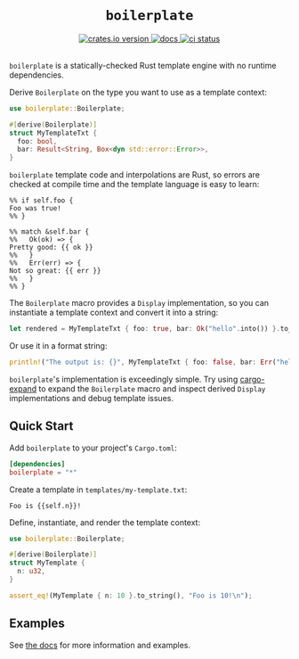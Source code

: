 <h1 align="center"><code>boilerplate</code></h1>

<div align="center">
  <a href="https://crates.io/crates/boilerplate">
    <img src="https://img.shields.io/crates/v/boilerplate.svg" alt="crates.io version">
  </a>
  <a href="https://docs.rs/boilerplate/latest/boilerplate/">
    <img src="https://img.shields.io/crates/v/boilerplate?color=blue&label=docs" alt="docs">
  </a>
  <a href="https://github.com/casey/boilerplate/actions">
    <img src="https://github.com/casey/boilerplate/workflows/CI/badge.svg" alt="ci status">
  </a>
</div>

<br>

`boilerplate` is a statically-checked Rust template engine with no runtime
dependencies.

Derive `Boilerplate` on the type you want to use as a template context:

```rust
use boilerplate::Boilerplate;

#[derive(Boilerplate)]
struct MyTemplateTxt {
  foo: bool,
  bar: Result<String, Box<dyn std::error::Error>>,
}
```

`boilerplate` template code and interpolations are Rust, so errors are checked
at compile time and the template language is easy to learn:

```text
%% if self.foo {
Foo was true!
%% }

%% match &self.bar {
%%   Ok(ok) => {
Pretty good: {{ ok }}
%%   }
%%   Err(err) => {
Not so great: {{ err }}
%%   }
%% }
```

The `Boilerplate` macro provides a `Display` implementation, so you can
instantiate a template context and convert it into a string:

```rust
let rendered = MyTemplateTxt { foo: true, bar: Ok("hello".into()) }.to_string();
```

Or use it in a format string:

```rust
println!("The output is: {}", MyTemplateTxt { foo: false, bar: Err("hello".into()) });
```

`boilerplate`'s implementation is exceedingly simple. Try using
[cargo-expand](https://github.com/dtolnay/cargo-expand) to expand the
`Boilerplate` macro and inspect derived `Display` implementations and debug
template issues.

Quick Start
-----------

Add `boilerplate` to your project's `Cargo.toml`:

```toml
[dependencies]
boilerplate = "*"
```

Create a template in `templates/my-template.txt`:

```text
Foo is {{self.n}}!
```

Define, instantiate, and render the template context:

```rust
use boilerplate::Boilerplate;

#[derive(Boilerplate)]
struct MyTemplate {
  n: u32,
}

assert_eq!(MyTemplate { n: 10 }.to_string(), "Foo is 10!\n");
```

Examples
--------

See [the docs](https://docs.rs/boilerplate/latest/boilerplate/) for more information and examples.
